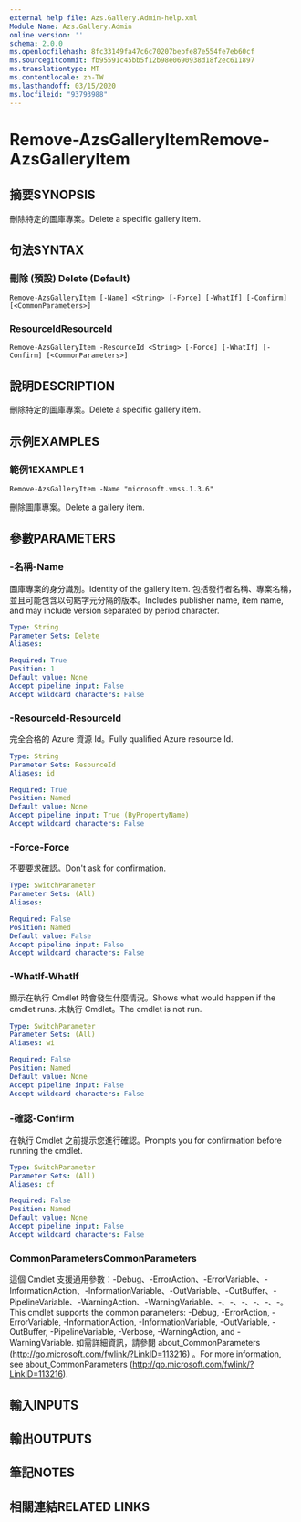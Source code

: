 ```yaml
---
external help file: Azs.Gallery.Admin-help.xml
Module Name: Azs.Gallery.Admin
online version: ''
schema: 2.0.0
ms.openlocfilehash: 8fc33149fa47c6c70207bebfe87e554fe7eb60cf
ms.sourcegitcommit: fb95591c45bb5f12b98e0690938d18f2ec611897
ms.translationtype: MT
ms.contentlocale: zh-TW
ms.lasthandoff: 03/15/2020
ms.locfileid: "93793988"
---
```

# <span data-ttu-id="a7d0d-101">Remove-AzsGalleryItem</span><span class="sxs-lookup"><span data-stu-id="a7d0d-101">Remove-AzsGalleryItem</span></span>

## <span data-ttu-id="a7d0d-102">摘要</span><span class="sxs-lookup"><span data-stu-id="a7d0d-102">SYNOPSIS</span></span>
<span data-ttu-id="a7d0d-103">刪除特定的圖庫專案。</span><span class="sxs-lookup"><span data-stu-id="a7d0d-103">Delete a specific gallery item.</span></span>

## <span data-ttu-id="a7d0d-104">句法</span><span class="sxs-lookup"><span data-stu-id="a7d0d-104">SYNTAX</span></span>

### <span data-ttu-id="a7d0d-105">刪除 (預設) </span><span class="sxs-lookup"><span data-stu-id="a7d0d-105">Delete (Default)</span></span>
```
Remove-AzsGalleryItem [-Name] <String> [-Force] [-WhatIf] [-Confirm] [<CommonParameters>]
```

### <span data-ttu-id="a7d0d-106">ResourceId</span><span class="sxs-lookup"><span data-stu-id="a7d0d-106">ResourceId</span></span>
```
Remove-AzsGalleryItem -ResourceId <String> [-Force] [-WhatIf] [-Confirm] [<CommonParameters>]
```

## <span data-ttu-id="a7d0d-107">說明</span><span class="sxs-lookup"><span data-stu-id="a7d0d-107">DESCRIPTION</span></span>
<span data-ttu-id="a7d0d-108">刪除特定的圖庫專案。</span><span class="sxs-lookup"><span data-stu-id="a7d0d-108">Delete a specific gallery item.</span></span>

## <span data-ttu-id="a7d0d-109">示例</span><span class="sxs-lookup"><span data-stu-id="a7d0d-109">EXAMPLES</span></span>

### <span data-ttu-id="a7d0d-110">範例1</span><span class="sxs-lookup"><span data-stu-id="a7d0d-110">EXAMPLE 1</span></span>
```
Remove-AzsGalleryItem -Name "microsoft.vmss.1.3.6"
```

<span data-ttu-id="a7d0d-111">刪除圖庫專案。</span><span class="sxs-lookup"><span data-stu-id="a7d0d-111">Delete a gallery item.</span></span>

## <span data-ttu-id="a7d0d-112">參數</span><span class="sxs-lookup"><span data-stu-id="a7d0d-112">PARAMETERS</span></span>

### <span data-ttu-id="a7d0d-113">-名稱</span><span class="sxs-lookup"><span data-stu-id="a7d0d-113">-Name</span></span>
<span data-ttu-id="a7d0d-114">圖庫專案的身分識別。</span><span class="sxs-lookup"><span data-stu-id="a7d0d-114">Identity of the gallery item.</span></span>
<span data-ttu-id="a7d0d-115">包括發行者名稱、專案名稱，並且可能包含以句點字元分隔的版本。</span><span class="sxs-lookup"><span data-stu-id="a7d0d-115">Includes publisher name, item name, and may include version separated by period character.</span></span>

```yaml
Type: String
Parameter Sets: Delete
Aliases:

Required: True
Position: 1
Default value: None
Accept pipeline input: False
Accept wildcard characters: False
```

### <span data-ttu-id="a7d0d-116">-ResourceId</span><span class="sxs-lookup"><span data-stu-id="a7d0d-116">-ResourceId</span></span>
<span data-ttu-id="a7d0d-117">完全合格的 Azure 資源 Id。</span><span class="sxs-lookup"><span data-stu-id="a7d0d-117">Fully qualified Azure resource Id.</span></span>

```yaml
Type: String
Parameter Sets: ResourceId
Aliases: id

Required: True
Position: Named
Default value: None
Accept pipeline input: True (ByPropertyName)
Accept wildcard characters: False
```

### <span data-ttu-id="a7d0d-118">-Force</span><span class="sxs-lookup"><span data-stu-id="a7d0d-118">-Force</span></span>
<span data-ttu-id="a7d0d-119">不要要求確認。</span><span class="sxs-lookup"><span data-stu-id="a7d0d-119">Don't ask for confirmation.</span></span>

```yaml
Type: SwitchParameter
Parameter Sets: (All)
Aliases:

Required: False
Position: Named
Default value: False
Accept pipeline input: False
Accept wildcard characters: False
```

### <span data-ttu-id="a7d0d-120">-WhatIf</span><span class="sxs-lookup"><span data-stu-id="a7d0d-120">-WhatIf</span></span>
<span data-ttu-id="a7d0d-121">顯示在執行 Cmdlet 時會發生什麼情況。</span><span class="sxs-lookup"><span data-stu-id="a7d0d-121">Shows what would happen if the cmdlet runs.</span></span>
<span data-ttu-id="a7d0d-122">未執行 Cmdlet。</span><span class="sxs-lookup"><span data-stu-id="a7d0d-122">The cmdlet is not run.</span></span>

```yaml
Type: SwitchParameter
Parameter Sets: (All)
Aliases: wi

Required: False
Position: Named
Default value: None
Accept pipeline input: False
Accept wildcard characters: False
```

### <span data-ttu-id="a7d0d-123">-確認</span><span class="sxs-lookup"><span data-stu-id="a7d0d-123">-Confirm</span></span>
<span data-ttu-id="a7d0d-124">在執行 Cmdlet 之前提示您進行確認。</span><span class="sxs-lookup"><span data-stu-id="a7d0d-124">Prompts you for confirmation before running the cmdlet.</span></span>

```yaml
Type: SwitchParameter
Parameter Sets: (All)
Aliases: cf

Required: False
Position: Named
Default value: None
Accept pipeline input: False
Accept wildcard characters: False
```

### <span data-ttu-id="a7d0d-125">CommonParameters</span><span class="sxs-lookup"><span data-stu-id="a7d0d-125">CommonParameters</span></span>
<span data-ttu-id="a7d0d-126">這個 Cmdlet 支援通用參數：-Debug、-ErrorAction、-ErrorVariable、-InformationAction、-InformationVariable、-OutVariable、-OutBuffer、-PipelineVariable、-WarningAction、-WarningVariable、-、-、-、-、-、-。</span><span class="sxs-lookup"><span data-stu-id="a7d0d-126">This cmdlet supports the common parameters: -Debug, -ErrorAction, -ErrorVariable, -InformationAction, -InformationVariable, -OutVariable, -OutBuffer, -PipelineVariable, -Verbose, -WarningAction, and -WarningVariable.</span></span> <span data-ttu-id="a7d0d-127">如需詳細資訊，請參閱 about_CommonParameters (http://go.microsoft.com/fwlink/?LinkID=113216) 。</span><span class="sxs-lookup"><span data-stu-id="a7d0d-127">For more information, see about_CommonParameters (http://go.microsoft.com/fwlink/?LinkID=113216).</span></span>

## <span data-ttu-id="a7d0d-128">輸入</span><span class="sxs-lookup"><span data-stu-id="a7d0d-128">INPUTS</span></span>

## <span data-ttu-id="a7d0d-129">輸出</span><span class="sxs-lookup"><span data-stu-id="a7d0d-129">OUTPUTS</span></span>

## <span data-ttu-id="a7d0d-130">筆記</span><span class="sxs-lookup"><span data-stu-id="a7d0d-130">NOTES</span></span>

## <span data-ttu-id="a7d0d-131">相關連結</span><span class="sxs-lookup"><span data-stu-id="a7d0d-131">RELATED LINKS</span></span>
